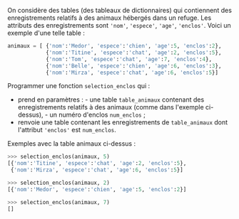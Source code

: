 On considère des tables (des tableaux de dictionnaires) qui contiennent des enregistrements
relatifs à des animaux hébergés dans un refuge. Les attributs des enregistrements sont
`'nom'`, `'espece'`, `'age'`, `'enclos'`. Voici un exemple d'une telle table :

```python
animaux = [ {'nom':'Medor', 'espece':'chien', 'age':5, 'enclos':2},
            {'nom':'Titine', 'espece':'chat', 'age':2, 'enclos':5},
            {'nom':'Tom', 'espece':'chat', 'age':7, 'enclos':4},
            {'nom':'Belle', 'espece':'chien', 'age':6, 'enclos':3},
            {'nom':'Mirza', 'espece':'chat', 'age':6, 'enclos':5}]
```

Programmer une fonction `selection_enclos` qui :

- prend en paramètres : - une table `table_animaux` contenant des enregistrements relatifs à des
  animaux (comme dans l'exemple ci-dessus), - un numéro d'enclos `num_enclos` ;
- renvoie une table contenant les enregistrements de `table_animaux` dont l'attribut
  `'enclos'` est `num_enclos`.

Exemples avec la table animaux ci-dessus :

```python
>>> selection_enclos(animaux, 5)
[{'nom':'Titine', 'espece':'chat', 'age':2, 'enclos':5},
 {'nom':'Mirza', 'espece':'chat', 'age':6, 'enclos':5}]

>>> selection_enclos(animaux, 2)
[{'nom':'Medor', 'espece':'chien', 'age':5, 'enclos':2}]

>>> selection_enclos(animaux, 7)
[]
```

